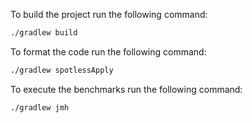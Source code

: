 
To build the project run the following command:
````bash
./gradlew build
````

To format the code run the following command:
````bash
./gradlew spotlessApply
````

To execute the benchmarks run the following command:
````bash
./gradlew jmh
````
